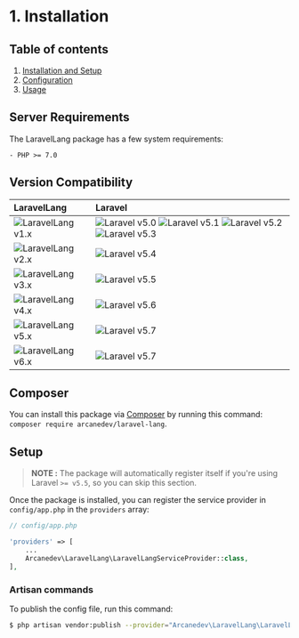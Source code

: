 # 1. Installation

## Table of contents

  1. [Installation and Setup](1-Installation-and-Setup.md)
  2. [Configuration](2-Configuration.md)
  3. [Usage](3-Usage.md)

## Server Requirements

The LaravelLang package has a few system requirements:

```
- PHP >= 7.0
```

## Version Compatibility

| LaravelLang                           | Laravel                                                                                                             |
|:---------------------------------------|:-------------------------------------------------------------------------------------------------------------------|
| ![LaravelLang v1.x][laravel_lang_1_x] | ![Laravel v5.0][laravel_5_0] ![Laravel v5.1][laravel_5_1] ![Laravel v5.2][laravel_5_2] ![Laravel v5.3][laravel_5_3] |
| ![LaravelLang v2.x][laravel_lang_2_x] | ![Laravel v5.4][laravel_5_4]                                                                                        |
| ![LaravelLang v3.x][laravel_lang_3_x] | ![Laravel v5.5][laravel_5_5]                                                                                        |
| ![LaravelLang v4.x][laravel_lang_4_x] | ![Laravel v5.6][laravel_5_6]                                                                                        |
| ![LaravelLang v5.x][laravel_lang_5_x] | ![Laravel v5.7][laravel_5_7]                                                                                        |
| ![LaravelLang v6.x][laravel_lang_6_x] | ![Laravel v5.7][laravel_5_8]                                                                                        |

[laravel_5_0]:  https://img.shields.io/badge/v5.0-supported-brightgreen.svg?style=flat-square "Laravel v5.0"
[laravel_5_1]:  https://img.shields.io/badge/v5.1-supported-brightgreen.svg?style=flat-square "Laravel v5.1"
[laravel_5_2]:  https://img.shields.io/badge/v5.2-supported-brightgreen.svg?style=flat-square "Laravel v5.2"
[laravel_5_3]:  https://img.shields.io/badge/v5.3-supported-brightgreen.svg?style=flat-square "Laravel v5.3"
[laravel_5_4]:  https://img.shields.io/badge/v5.4-supported-brightgreen.svg?style=flat-square "Laravel v5.4"
[laravel_5_5]:  https://img.shields.io/badge/v5.5-supported-brightgreen.svg?style=flat-square "Laravel v5.5"
[laravel_5_6]:  https://img.shields.io/badge/v5.6-supported-brightgreen.svg?style=flat-square "Laravel v5.6"
[laravel_5_7]:  https://img.shields.io/badge/v5.7-supported-brightgreen.svg?style=flat-square "Laravel v5.7"
[laravel_5_8]:  https://img.shields.io/badge/v5.8-supported-brightgreen.svg?style=flat-square "Laravel v5.8"

[laravel_lang_1_x]: https://img.shields.io/badge/version-1.*-blue.svg?style=flat-square "LaravelLang v1.*"
[laravel_lang_2_x]: https://img.shields.io/badge/version-2.*-blue.svg?style=flat-square "LaravelLang v2.*"
[laravel_lang_3_x]: https://img.shields.io/badge/version-3.*-blue.svg?style=flat-square "LaravelLang v3.*"
[laravel_lang_4_x]: https://img.shields.io/badge/version-4.*-blue.svg?style=flat-square "LaravelLang v4.*"
[laravel_lang_5_x]: https://img.shields.io/badge/version-5.*-blue.svg?style=flat-square "LaravelLang v5.*"
[laravel_lang_6_x]: https://img.shields.io/badge/version-6.*-blue.svg?style=flat-square "LaravelLang v6.*"

## Composer

You can install this package via [Composer](http://getcomposer.org/) by running this command: `composer require arcanedev/laravel-lang`.

## Setup

> **NOTE :** The package will automatically register itself if you're using Laravel `>= v5.5`, so you can skip this section.

Once the package is installed, you can register the service provider in `config/app.php` in the `providers` array:

```php
// config/app.php

'providers' => [
    ...
    Arcanedev\LaravelLang\LaravelLangServiceProvider::class,
],
```

### Artisan commands

To publish the config file, run this command:

```bash
$ php artisan vendor:publish --provider="Arcanedev\LaravelLang\LaravelLangServiceProvider"
```
